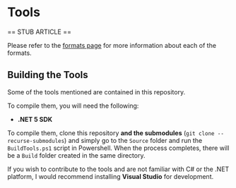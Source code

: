 # Tools 

== STUB ARTICLE ==

Please refer to the [formats page](../files/formats.md) for more information about each of the formats.

## Building the Tools
Some of the tools mentioned are contained in this repository.

To compile them, you will need the following:  
- **.NET 5 SDK**  

To compile them, clone this repository **and the submodules** (`git clone --recurse-submodules`) and simply go to the `Source` folder and run the `BuildTools.ps1` script in Powershell. When the process completes, there will be a `Build` folder created in the same directory.

If you wish to contribute to the tools and are not familiar with C# or the .NET platform, I would recommend installing **Visual Studio** for development.